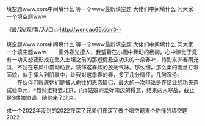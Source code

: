 填空题www.com中间填什么
等一个www最新填空题
大佬们中间填什么
问大家一个填空题www


《最/新/观/看/入/口👉http://wencao66.com》--

填空题www.com中间填什么
等一个www最新填空题
大佬们中间填什么
问大家一个填空题www
　　窗外春光撩人，我望着在小雨中舞动的杨柳，心中惊觉于竟有一功夫想要形成在坠入土壤之前的那短促悬空功夫的一朵春叶，待到来岁春雨充溢，不妨在东风中震动动摇，装饰这春熙的放荡气味。那么细，那么柔的雨丝打湿面貌，似乎揉入到肌肤中，让我对这季春的春，多了几分情怀，几何沉沦。
　　在伙伴们眼底她们是被人向往的恩恋情侣，最大的一次辩论是在结业的功夫选试验单元，F教师维持去北京，而S姑娘则爱好南边的得意，结果两人寒战，截止是S姑娘协调，随他来了北京。





求一个2022年没封的2022夜深了兄弟们夜深了做个填空题来个你懂的填空题2022
